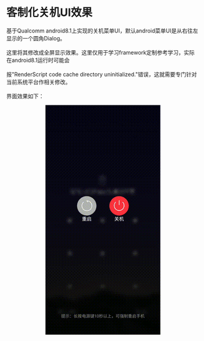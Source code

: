 # 客制化关机UI效果
基于Qualcomm android8.1上实现的关机菜单UI，默认android菜单UI是从右往左显示的一个圆角Dialog。<br>  
这里将其修改成全屏显示效果。这里仅用于学习framework定制参考学习，实际在android8.1运行时可能会<br>  
报"RenderScript code cache directory uninitialized."错误，这就需要专门针对当前系统平台作相关修改。<br>  
界面效果如下：<br>  
<div align=center><img width="300" height="600" src="https://github.com/xl040301/SPF3.0/blob/master/screenshot.gif"/></div>